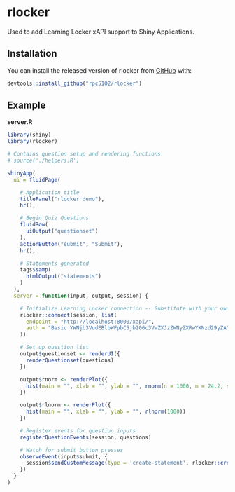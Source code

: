 
<!-- README.md is generated from README.Rmd. Please edit that file -->
rlocker
=======

Used to add Learning Locker xAPI support to Shiny Applications.

Installation
------------

You can install the released version of rlocker from [GitHub](https://github.com/) with:

``` r
devtools::install_github("rpc5102/rlocker")
```

Example
-------

**server.R**

``` r
library(shiny)
library(rlocker)

# Contains question setup and rendering functions
# source('./helpers.R')

shinyApp(
  ui = fluidPage(

    # Application title
    titlePanel("rlocker demo"),
    hr(),

    # Begin Quiz Questions
    fluidRow(
      uiOutput("questionset")
    ),
    actionButton("submit", "Submit"),
    hr(),

    # Statements generated
    tags$samp(
      htmlOutput("statements")
    )
  ),
  server = function(input, output, session) {

    # Initialize Learning Locker connection -- Substitute with your own locker
    rlocker::connect(session, list(
      endpoint = "http://localhost:8000/xapi/", 
      auth = "Basic YWNjb3VudEBlbWFpbC5jb206c3VwZXJzZWNyZXRwYXNzd29yZA"
    ))

    # Set up question list
    output$questionset <- renderUI({
      renderQuestionset(questions)
    })

    output$rnorm <- renderPlot({
      hist(main = "", xlab = "", ylab = "", rnorm(n = 1000, m = 24.2, sd = 2.2))
    })

    output$rlnorm <- renderPlot({
      hist(main = "", xlab = "", ylab = "", rlnorm(1000))
    })

    # Register events for question inputs
    registerQuestionEvents(session, questions)

    # Watch for submit button presses
    observeEvent(input$submit, {
      session$sendCustomMessage(type = 'create-statement', rlocker::createStatement())
    })
  }
)
```
